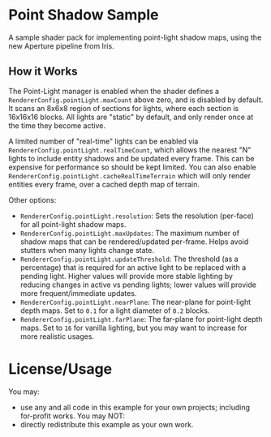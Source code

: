 # Point Shadow Sample
A sample shader pack for implementing point-light shadow maps, using the new Aperture pipeline from Iris.


## How it Works
The Point-Light manager is enabled when the shader defines a `RendererConfig.pointLight.maxCount` above zero, and is disabled by default. It scans an 8x6x8 region of sections for lights, where each section is 16x16x16 blocks. All lights are "static" by default, and only render once at the time they become active.

A limited number of "real-time" lights can be enabled via `RendererConfig.pointLight.realTimeCount`, which allows the nearest "N" lights to include entity shadows and be updated every frame. This can be expensive for performance so should be kept limited. You can also enable `RendererConfig.pointLight.cacheRealTimeTerrain` which will only render entities every frame, over a cached depth map of terrain.

Other options:
- `RendererConfig.pointLight.resolution`: Sets the resolution (per-face) for all point-light shadow maps.
- `RendererConfig.pointLight.maxUpdates`: The maximum number of shadow maps that can be rendered/updated per-frame. Helps avoid stutters when many lights change state.
- `RendererConfig.pointLight.updateThreshold`: The threshold (as a percentage) that is required for an active light to be replaced with a pending light. Higher values will provide more stable lighting by reducing changes in active vs pending lights; lower values will provide more frequent/immediate updates.
- `RendererConfig.pointLight.nearPlane`: The near-plane for point-light depth maps. Set to `0.1` for a light diameter of `0.2` blocks.
- `RendererConfig.pointLight.farPlane`: The far-plane for point-light depth maps. Set to `16` for vanilla lighting, but you may want to increase for more realistic usages.


# License/Usage
You may:
- use any and all code in this example for your own projects; including for-profit works.
You may NOT:
- directly redistribute this example as your own work.
